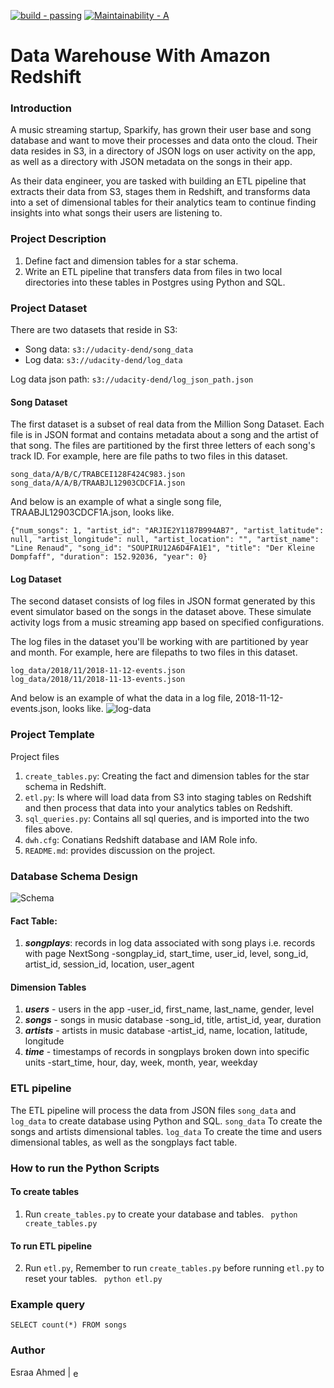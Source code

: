 [![build - passing](https://img.shields.io/badge/build-passing-2ea44f)](https://)
[![Maintainability - A](https://img.shields.io/badge/Maintainability-A-2ea44f)](https://)

# Data Warehouse With Amazon Redshift

### Introduction
A music streaming startup, Sparkify, has grown their user base and song database and want to move their processes and data onto the cloud. Their data resides in S3, in a directory of JSON logs on user activity on the app, as well as a directory with JSON metadata on the songs in their app.

As their data engineer, you are tasked with building an ETL pipeline that extracts their data from S3, stages them in Redshift, and transforms data into a set of dimensional tables for their analytics team to continue finding insights into what songs their users are listening to.

### Project Description
1. Define fact and dimension tables for a star schema.
2. Write an ETL pipeline that transfers data from files in two local directories into these tables in Postgres using Python and SQL.

### Project Dataset
There are two datasets that reside in S3:

- Song data: `s3://udacity-dend/song_data`
- Log data: `s3://udacity-dend/log_data`

Log data json path: `s3://udacity-dend/log_json_path.json`

#### Song Dataset
The first dataset is a subset of real data from the Million Song Dataset. Each file is in JSON format and contains metadata about a song and the artist of that song. The files are partitioned by the first three letters of each song's track ID. For example, here are file paths to two files in this dataset.
```
song_data/A/B/C/TRABCEI128F424C983.json
song_data/A/A/B/TRAABJL12903CDCF1A.json
```
And below is an example of what a single song file, TRAABJL12903CDCF1A.json, looks like.

```
{"num_songs": 1, "artist_id": "ARJIE2Y1187B994AB7", "artist_latitude": null, "artist_longitude": null, "artist_location": "", "artist_name": "Line Renaud", "song_id": "SOUPIRU12A6D4FA1E1", "title": "Der Kleine Dompfaff", "duration": 152.92036, "year": 0}
```

#### Log Dataset
The second dataset consists of log files in JSON format generated by this event simulator based on the songs in the dataset above. These simulate activity logs from a music streaming app based on specified configurations.

The log files in the dataset you'll be working with are partitioned by year and month. For example, here are filepaths to two files in this dataset.
```
log_data/2018/11/2018-11-12-events.json
log_data/2018/11/2018-11-13-events.json
```
And below is an example of what the data in a log file, 2018-11-12-events.json, looks like.
![log-data](log-data.png)

### Project Template
Project files<br>

1. `create_tables.py`: Creating the fact and dimension tables for the star schema in Redshift.
2. `etl.py`: Is where will load data from S3 into staging tables on Redshift and then process that data into your analytics tables on Redshift.
3. `sql_queries.py`: Contains all sql queries, and is imported into the two files above.
4. `dwh.cfg`: Conatians Redshift database and IAM Role info.
6. `README.md`: provides discussion on the project.

### Database Schema Design

![Schema](schema.png)

#### Fact Table:
1. ***songplays***: records in log data associated with song plays i.e. records with page NextSong
        -songplay_id, start_time, user_id, level, song_id, artist_id, session_id, location, user_agent
        
#### Dimension Tables
1. ***users*** - users in the app
        -user_id, first_name, last_name, gender, level
2. ***songs*** - songs in music database
        -song_id, title, artist_id, year, duration
3. ***artists*** - artists in music database
        -artist_id, name, location, latitude, longitude
4. ***time*** - timestamps of records in songplays broken down into specific units
        -start_time, hour, day, week, month, year, weekday

### ETL pipeline
The ETL pipeline will process the data from JSON files `song_data` and `log_data` to create database using Python and SQL.
`song_data` To create the songs and artists dimensional tables.
`log_data` To create the time and users dimensional tables, as well as the songplays fact table.

### How to run the Python Scripts

#### To create tables
1. Run `create_tables.py` to create your database and tables.
  ``` python create_tables.py```
  
#### To run ETL pipeline
2. Run `etl.py`, Remember to run `create_tables.py` before running `etl.py` to reset your tables.
  ``` python etl.py```


### Example query

```
SELECT count(*) FROM songs
```
### Author
Esraa Ahmed | <a href="https://linkedin.com/in/esraa-ahmed-ibrahim2" target="blank"><img align="center" src="https://raw.githubusercontent.com/rahuldkjain/github-profile-readme-generator/master/src/images/icons/Social/linked-in-alt.svg" alt="esraa-ahmed-ibrahim2" height="15" width="15" /></a>
